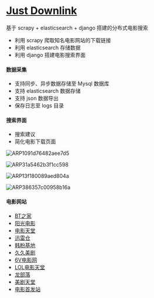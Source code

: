 # [Just Downlink](http://www.dongfei.xyz)

基于 scrapy + elasticsearch + django 搭建的分布式电影搜索

- 利用 scrapy 爬取知名电影网站的下载链接
- 利用 elasticsearch 存储数据
- 利用 django 搭建电影搜索界面 

#### 数据采集

- 支持同步、异步数据存储至 Mysql 数据库
- 支持 elasticsearch 数据存储
- 支持 json 数据导出
- 保存日志至 logs 目录

#### 搜索界面

- 搜索建议
- 简化电影下载页面

![ARP1091d76482aee7d5](https://dongfei.oss-cn-shanghai.aliyuncs.com/moviesearch/ARP1091d76482aee7d5.png)

![ARP31a5462b3f1cc598](https://dongfei.oss-cn-shanghai.aliyuncs.com/moviesearch/ARP31a5462b3f1cc598.png)

![ARP13f180089aed804a](https://dongfei.oss-cn-shanghai.aliyuncs.com/moviesearch/ARP13f180089aed804a.png)

![ARP386357c00958b16a](https://dongfei.oss-cn-shanghai.aliyuncs.com/moviesearch/ARP386357c00958b16a.jpg)
#### 电影网站

- [BT之家](http://www.btbtt.me)
- [阳光电影](http://www.ygdy8.net)
- [电影天堂](https://www.dy2018.com/)
- [迅雷仓](http://www.xunleicang.com/)
- [韩粉基地](http://www.yyj268.com/)
- [久久美剧](http://www.mkv99.net)
- [6V电影网](http://www.hao6v.com/)
- [LOL电影天堂](http://www.loldyttw.net)
- [龙部落](http://www.lbldy.com/)
- [美剧天堂](http://www.meijutt.com/)
- [电影首发站](http://www.dysfz.cc)
